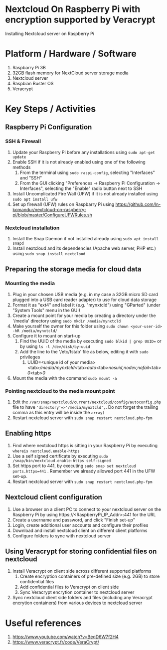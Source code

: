 # Nextcloud On Raspberry Pi with encryption supported by Veracrypt
Installing Nextcloud server on Raspberry Pi


# Platform / Hardware / Software
1. Raspbarry Pi 3B
1. 32GB flash memory for NextCloud server storage media 
1. Nextcloud server
1. Raspbian Buster OS
1. Veracrypt

# Key Steps / Activities

## Raspberry Pi Configuration

### SSH & Firewall
1. Update your Raspberry Pi before any installations using `sudo apt-get update`
1. Enable SSH if it is not already enabled using one of the following methods
   1. From the terminal using `sudo raspi-config`, selecting "Interfaces" and "SSH"
   1. From the GUI clicking "Preferences -> Raspberry Pi Configuration -> Interfaces", selecting the "Enable" radio button next to SSH
1. Install Uncomplicated Fire Wall (UFW) if it is not already installed using `sudo apt install ufw`
1. Set up firewall (UFW) rules on Raspbarry Pi using https://github.com/ln-komandur/nextcloud-on-raspberry-pi/blob/master/ConfigureUFWRules.sh

### Nextcloud installation
1. Install the Snap Daemon if not installed already using `sudo apt install snapd`
1. Install nextcloud and its dependencies (Apache web server, PHP etc.) using `sudo snap install nextcloud`

## Preparing the storage media for cloud data

### Mounting the media
1. Plug in your chosen USB media (e.g. in my case a 32GB micro SD card plugged into a USB card reader adapter) to use for cloud data storage
1. Format it as "ext4" and label it (e.g. "mynxtcld") using "GParted" (under "System Tools" menu in the GUI)
1. Create a mount point for your media by creating a directory under the '/media' directory using `sudo mkdir /media/mynxtcld`
1. Make yourself the owner for this folder using `sudo chown <your-user-id> -hR /media/mynxtcld/`
1. Configure it to mount on start-up  
   1. Find the UUID of the media by executing `sudo blkid | grep UUID=` or by using `ls -l /dev/disk/by-uuid`
   1. Add the line to the '/etc/fstab' file as below, editing it with `sudo` privileges
      1. UUID=\<unique id of your media><tab\>_/media/mynxtcld_\<tab>_auto_\<tab>_nosuid,nodev,nofail_\<tab>_0_\<tab>_0_
1. Mount the media with the command `sudo mount -a`

### Pointing nextcloud to the media mount point

1. Edit the `/var/snap/nextcloud/current/nextcloud/config/autoconfig.php` file to have `'directory'=>'/media/mynxtcld',`. Do not forget the trailing comma as this entry will be inside the `array(`
1. Restart nextcloud server with `sudo snap restart nextcloud.php-fpm`

## Enabling https
1. Find where nextcloud https is sitting in your Raspberry Pi by executing `whereis nextcloud.enable-https`
1. Use a self signed certificate by executing `sudo /snap/bin/nextcloud.enable-https self-signed` 
1. Set https port to 441, by executing `sudo snap set nextcloud ports.https=441` . Remember we already allowed port 441 in the UFW set-up.
1. Restart nextcloud server with `sudo snap restart nextcloud.php-fpm`
 

## Nextcloud client configuration

1. Use a browser on a client PC to connect to your nextcloud server on the Raspberry Pi by using https://<RaspberryPi_IP_Addr>:441 for the URL
1. Create a username and password, and click "Finish set-up"
1. Login, create additional user accounts and configure their profiles
1. Download and install nextcloud client on different client platforms
1. Configure folders to sync with nextcloud server

## Using Veracrypt for storing confidential files on nextcloud

1. Install Veracrypt on client side across different supported platforms
   1. Create encryption containers of pre-defined size (e.g. 2GB) to store confidential files
   1. Add confidential files to Veracrypt on client side
   1. Sync Veracrypt encrytion container to nextcloud server
1. Sync nextcloud client side folders and files (including any Veracrypt encrytion containers) from various devices to nextcloud server


# Useful references
1. https://www.youtube.com/watch?v=BeqD6W7f2H4
1. https://www.veracrypt.fr/code/VeraCrypt/
